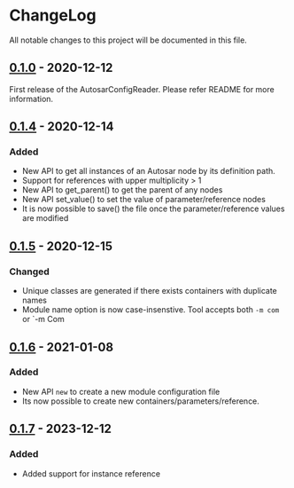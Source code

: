 # ChangeLog
All notable changes to this project will be documented in this file.

## [0.1.0]() - 2020-12-12
First release of the AutosarConfigReader. Please refer README for more information.

## [0.1.4]() - 2020-12-14
### Added
- New API to get all instances of an Autosar node by its definition path.
- Support for references with upper multiplicity > 1
- New API to get_parent() to get the parent of any nodes
- New API set_value() to set the value of parameter/reference nodes
- It is now possible to save() the file once the parameter/reference values are modified

## [0.1.5]() - 2020-12-15
### Changed
- Unique classes are generated if there exists containers with duplicate names
- Module name option is now case-insenstive. Tool accepts both `-m com` or `-m Com

## [0.1.6]() - 2021-01-08
### Added
- New API `new` to create a new module configuration file
- Its now possible to create new containers/parameters/reference.

## [0.1.7]() - 2023-12-12
### Added
- Added support for instance reference
